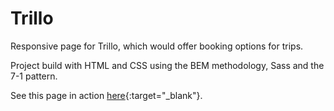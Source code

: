 # Trillo

Responsive page for Trillo, which would offer booking options for trips.

Project build with HTML and CSS using the BEM methodology, Sass and the 7-1 pattern.

See this page in action [here](https://juliasj.github.io/trillo-project/index.html){:target="_blank"}.